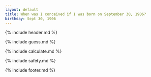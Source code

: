 ```yaml
---
layout: default
title: When was I conceived if I was born on September 30, 1906?
birthday: Sept 30, 1906
---
```


{% include header.md %}

{% include guess.md %}

{% include calculate.md %}

{% include safety.md %}

{% include footer.md %}



